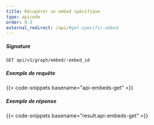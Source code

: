```yaml
---
title: Récupérer un embed spécifique
type: apicode
order: 9.3
external_redirect: /api/#get-specific-embed
---
```


##### Signature
`GET api/v1/graph/embed/:embed_id`
##### Exemple de requête
{{< code-snippets basename="api-embeds-get" >}}
##### Exemple de réponse
{{< code-snippets basename="result.api-embeds-get" >}}
